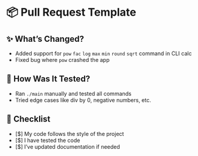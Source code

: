 # 📦 Pull Request Template

## ✨ What’s Changed?

<!-- More methods added -->
- Added support for `pow` `fac` `log` `max` `min` `round` `sqrt` command in CLI calc
- Fixed bug where `pow` crashed the app

## 🧪 How Was It Tested?

<!-- Git clone the repo -->
- Ran `./main` manually and tested all commands
- Tried edge cases like div by 0, negative numbers, etc.

## 🚨 Checklist

- [$] My code follows the style of the project
- [$] I have tested the code
- [$] I’ve updated documentation if needed
